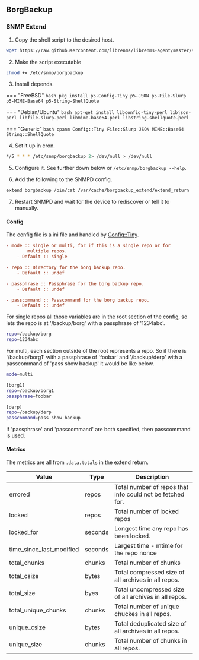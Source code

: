 ## BorgBackup

### SNMP Extend

1. Copy the shell script to the desired host.

```bash
wget https://raw.githubusercontent.com/librenms/librenms-agent/master/snmp/borgbackup -O /etc/snmp/borgbackup
```

2. Make the script executable

```bash
chmod +x /etc/snmp/borgbackup
```

3. Install depends.

=== "FreeBSD"
    ```bash
    pkg install p5-Config-Tiny p5-JSON p5-File-Slurp p5-MIME-Base64 p5-String-ShellQuote
    ```

=== "Debian/Ubuntu"
    ```bash
    apt-get install libconfig-tiny-perl libjson-perl libfile-slurp-perl libmime-base64-perl libstring-shellquote-perl
    ```

=== "Generic"
    ```bash
    cpanm Config::Tiny File::Slurp JSON MIME::Base64 String::ShellQuote
    ```

4. Set it up in cron.

``` bash
*/5 * * * /etc/snmp/borgbackup 2> /dev/null > /dev/null
```

5. Configure it. See further down below or `/etc/snmp/borgbackup --help`.

6. Add the following to the SNMPD config.

```bash
extend borgbackup /bin/cat /var/cache/borgbackup_extend/extend_return
```

7. Restart SNMPD and wait for the device to rediscover or tell it to
   manually.

#### Config

The config file is a ini file and handled by
[Config::Tiny](https://metacpan.org/pod/Config::Tiny).

```ini
- mode :: single or multi, for if this is a single repo or for
        multiple repos.
    - Default :: single

- repo :: Directory for the borg backup repo.
    - Default :: undef

- passphrase :: Passphrase for the borg backup repo.
    - Default :: undef

- passcommand :: Passcommand for the borg backup repo.
    - Default :: undef
```

For single repos all those variables are in the root section of the config,
so lets the repo is at '/backup/borg' with a passphrase of '1234abc'.

```bash
repo=/backup/borg
repo=1234abc
```

For multi, each section outside of the root represents a repo. So if
there is '/backup/borg1' with a passphrase of 'foobar' and
'/backup/derp' with a passcommand of 'pass show backup' it would be
like below.

```bash
mode=multi

[borg1]
repo=/backup/borg1
passphrase=foobar

[derp]
repo=/backup/derp
passcommand=pass show backup
```

If 'passphrase' and 'passcommand' are both specified, then passcommand
is used.

#### Metrics

The metrics are all from `.data.totals` in the extend return.

| Value                    | Type    | Description                                               |
|--------------------------|---------|-----------------------------------------------------------|
| errored                  | repos   | Total number of repos that info could not be fetched for. |
| locked                   | repos   | Total number of locked repos                              |
| locked_for               | seconds | Longest time any repo has been locked.                    |
| time_since_last_modified | seconds | Largest time - mtime for the repo nonce                   |
| total_chunks             | chunks  | Total number of chunks                                    |
| total_csize              | bytes   | Total compressed size of all archives in all repos.       |
| total_size               | byes    | Total uncompressed size of all archives in all repos.     |
| total_unique_chunks      | chunks  | Total number of unique chuckes in all repos.              |
| unique_csize             | bytes   | Total deduplicated size of all archives in all repos.     |
| unique_size              | chunks  | Total number of chunks in all repos.                      |
